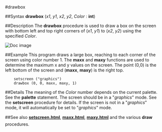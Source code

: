 
#drawbox

##Syntax
**drawbox** (*x1*, *y1*, *x2*, *y2*, *Color* : **int**)



##Description
The **drawbox** procedure is used to draw a box on the screen with bottom left and top right corners of (*x1*, *y1*) to (*x2*, *y2*) using the specified *Color*.

![Doc image](drawbox01.gif)


##Example
This program draws a large box, reaching to each corner of the screen using color number 1. The **maxx** and **maxy** functions are used to determine the maximum x and y values on the screen. The point (0,0) is the left bottom of the screen and (**maxx**, **maxy**) is the right top.


        setscreen ("graphics")
        drawbox (0, 0, maxx, maxy, 1)
##Details
The meaning of the *Color* number depends on the current palette. See the **palette** statement.
The screen should be in a "*graphics*" mode. See the **setscreen** procedure for details. If the screen is not in a "*graphics*" mode, it will automatically be set to "*graphics*" mode.



##See also
**[setscreen.html](setscreen)**, **[maxx.html](maxx)**, **[maxy.html](maxy)** and the various **draw** procedures.


